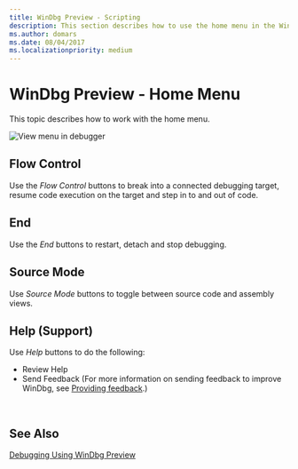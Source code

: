 ```yaml
---
title: WinDbg Preview - Scripting 
description: This section describes how to use the home menu in the WinDbg preview debugger.
ms.author: domars
ms.date: 08/04/2017
ms.localizationpriority: medium
---
```


# WinDbg Preview - Home Menu 

This topic describes how to work with the home menu.

![View menu in debugger](images/windbgx-home-menu.png)


## Flow Control

Use the *Flow Control* buttons to break into a connected debugging target, resume code execution on the target and step in to and out of code.

## End

Use the *End* buttons to restart, detach and stop debugging.

## Source Mode

Use *Source Mode* buttons to toggle between source code and assembly views.

## Help (Support)

Use *Help* buttons to do the following:
- Review Help
- Send Feedback (For more information on sending feedback to improve WinDbg, see [Providing feedback](debugging-using-windbg-preview.md#providing-feedback).) 

 
## See Also

[Debugging Using WinDbg Preview](debugging-using-windbg-preview.md)
 






